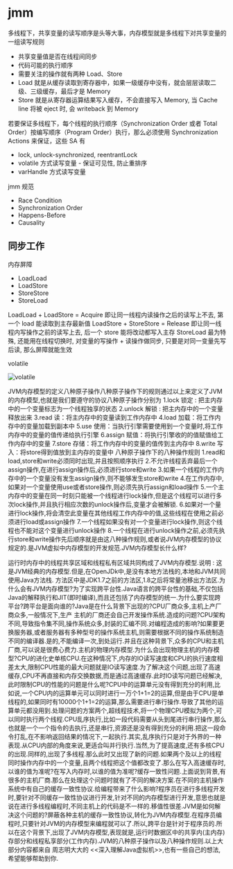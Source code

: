 # jmm

多线程下，共享变量的读写顺序是头等大事，内存模型就是多线程下对共享变量的一组读写规则

- 共享变量值是否在线程间同步
- 代码可能的执行顺序
- 需要关注的操作就有两种 Load、Store
- Load 就是从缓存读取到寄存器中，如果一级缓存中没有，就会层层读取二级、三级缓存，最后才是 Memory
- Store 就是从寄存器运算结果写入缓存，不会直接写入 Memory, 当 Cache line 将被 eject 时, 会 writeback 到 Memory

若要保证多线程下，每个线程的执行顺序（Synchronization Order 或者 Total Order）按编写顺序（Program Order）执行，那么必须使用 Synchronization Actions 来保证，这些 SA 有
- lock, unlock-synchronized, reentrantLock
- volatile 方式读写变量 - 保证可见性, 防止重排序
- varHandle 方式读写变量

jmm 规范
- Race Condition
- Synchronization Order
- Happens-Before
- Causality


## 同步工作

内存屏障
- LoadLoad
- LoadStore
- StoreStore
- StoreLoad

LoadLoad + LoadStore = Acquire 即让同一线程内读操作之后的读写上不去, 第一个 load 能读取到主存最新值
LoadStore + StoreStore = Release 即让同一线程内写操作之前的读写上去, 后一个 store 能将改动都写入主存
StoreLoad 最为特殊, 还能用在线程切换时, 对变量的写操作 + 读操作做同步, 只要是对同一变量先写后读, 那么屏障就能生效

volatile

![volatile](https://shubuzuo.coding.net/p/image-host/d/image-host/git/raw/master/images/2022-08/2022-08-08/pic_1659957909077-42.png)  





JVM内存模型的定义八种原子操作八种原子操作下的规则通过以上来定义了JVM的内存模型,也就是我们要遵守的协议八种原子操作分别为
1.lock 锁定 : 把主内存中的一个变量标志为一个线程独享的状态
2.unlock 解锁 : 把主内存中的一个变量释放出来
3.read 读：将主内存中的变量读到工作内存中
4.load 加载：将工作内存中的变量加载到副本中
5.use 使用：当执行引擎需要使用到一个变量时,将工作内存中的变量的值传递给执行引擎
6.assign 赋值：将执行引擎收的的值赋值给工作内存中的变量
7.store 存储：将工作内存中的变量的值传到主内存中
8.write 写入：将store得到值放到主内存的变量中
八种原子操作下的八种操作规则
1.read和load,store和write必须同时出现,并且按照顺序执行
2.不允许线程丢弃最后一个assign操作,在进行assign操作后,必须进行store和write
3.如果一个线程的工作内存中的一个变量没有发生assign操作,则不能够发生store和write
4.在工作内存中,如果对一个变量使用use或者store操作,则必须先执行assign和load操作
5.一个主内存中的变量在同一时刻只能被一个线程进行lock操作,但是这个线程可以进行多次lock操作,并且执行相应次数的unlock操作后,变量才会被解锁.
6.如果对一个量进行lock操作,将会清空此变量在其他线程工作内存中的值,这些线程在使用之前必须进行load或assign操作
7.一个线程如果没有对一个变量进行lock操作,则这个线程也不能对这个变量进行unlock操作
8.一个线程在进行unlock操作之前,必须先执行store和write操作先后顺序就是由这八种操作规则,或者说JVM内存模型的协议规定的.是JVM虚拟中内存模型的开发规范.JVM内存模型长什么样?

运行时内存中的线程共享区域和线程私有区域共同构成了JVM内存模型.说明 : 这是JVM经典的内存模型.但是,在OpenJDk中,是没有本地方法栈的,本地和JVM共同使用Java方法栈.         方法区中是JDK1.7之前的方法区,1.8之后将常量池移出方法区.为什么会有JVM内存模型?为了实现跨平台性.Java语言的跨平台性的基础,不仅包括Java的解释执行和JIT(即时编译),而且还包括了内存模型的统一.为什么要实现跨平台?跨平台是面向谁的?Java是在什么背景下出现的?CPU厂商众多,主机上产厂商众多,一般情况下,生产 主机的厂商还会自己开发操作系统.造成的问题?CPU架构不同,导致指令集不同,操作系统众多,封装的汇编不同.对编程造成的影响?如果要更换服务器,或者服务器有多种型号的操作系统主机,则需要根据不同的操作系统制造不同的编译器.是的,不能编译一次,到处运行.并且在这种背景下,众多的CPU和主机厂商,可以说是很费心费力.主机的物理内存模型.为什么会出现物理主机的内存模型?CPU的进化史单核CPU.在这种情况下,内存的IO读写速度和CPU的执行速度相差太大,限制CPU性能的最大问题就是IO读写速度.为了解决这个问题,出现了高速缓存,CPU不再直接和内存交换数据,而是通过高速缓存.此时IO读写问题已经解决,此时限制CPU的性能的问题是什么呢?CPU中的运算单元没有得到充分的利用,比如说,一个CPU内的运算单元可以同时进行一万个1+1=2的运算,但是由于CPU是单线程的,如果同时有10000个1+1=2的运算,那么需要进行串行操作.导致了其他的运算单元都没用到.处理问题的方案两个,超线程技术,将一个物理CPU模拟为两个,可以同时执行两个线程.CPU乱序执行,比如一段代码需要从头到尾进行串行操作,那么也就是一个一个指令的去执行,还是串行,资源还是没有得到充分的利用.把这一段命令打乱,在不影响返回结果的情况下,一起执行.其实,乱序执行只是对于外界的一种表现.从CPU内部的角度来说,更适合叫并行执行.当然,为了提高速度,还有多核CPU的出现.同样的,出现了多线程.那么此时又出现了新的问题.如果两个及以上的线程同时操作内存中的一个变量,且两个线程把这个值都改变了.那么在写入高速缓存时,以谁的值为准呢?在写入内存时,以谁的值为准呢?缓存一致性问题.上面说到背景,有很多的主机厂商.那么在处理这个问题时就有了不同的解决方案.在不同的主机操作系统中有自己的缓存一致性协议.给编程带来了什么影响?程序员在进行多线程开发时,要针对不同缓存一致性协议进行开发,针对不同的内存模型进行开发,意思也就是说在进行多线程编程时,不同主机上的代码是不一样的.移值性很差.JVM是如何解决这个问题的?屏蔽各种主机的缓存一致性协议,转化为JVM内存模型.在程序员编程时,只要针对JVM的内存模型来编程就可以了.所以,跨平台是针对于程序员的.所以在这个背景下,出现了JVM内存模型,表现就是,运行时数据区中的共享内(主内存)存部分和线程私享部分(工作内存).JVM的八种原子操作以及八种操作规则.以上大部分内容都来自 周志明大大的 <<深入理解Java虚拟机>>,也有一些自己的想法,希望能够帮助到你.
